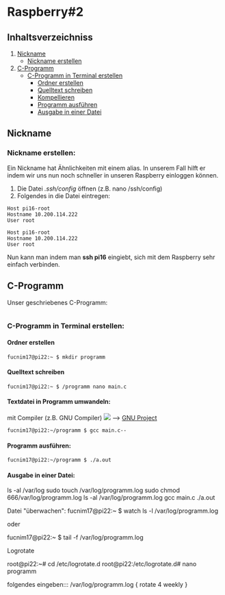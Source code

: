 # Raspberry#2
## Inhaltsverzeichniss
1) [Nickname](#nickname)
     * [Nickname erstellen](#nickname-erstellen)
2) [C-Programm](#c-programm)
     * [C-Programm in Terminal erstellen](#c-programm-in-terminal-erstellen)
          * [Ordner erstellen](#ordner-erstellen)
          * [Quelltext schreiben](#quelltext-schreiben)
          * [Kompellieren](#textdatei-in-programm-umwandeln)
          * [Programm ausführen](#programm-ausführen)
          * [Ausgabe in einer Datei](#ausgabe-in-einer-datei)
               

## Nickname
### Nickname erstellen:
Ein Nickname hat Ähnlichkeiten mit einem alias. In unserem Fall hilft er indem wir uns nun noch schneller in unseren Raspberry einloggen können.
1. Die Datei *.ssh/config* öffnen (z.B. nano /ssh/config)
2. Folgendes in die Datei eintregen:
 
 ```
 Host pi16-root
 Hostname 10.200.114.222
 User root 
 
 Host pi16-root
 Hostname 10.200.114.222
 User root 
 ```  
 Nun kann man indem man **ssh pi16** eingiebt, sich mit dem Raspberry sehr einfach verbinden.
   
## C-Programm
Unser geschriebenes C-Programm:
```

```
### C-Programm in Terminal erstellen:
#### Ordner erstellen
``` 
fucnim17@pi22:~ $ mkdir programm
```
#### Quelltext schreiben
```
fucnim17@pi22:~ $ /programm nano main.c
```
#### Textdatei in Programm umwandeln:
mit Compiler (z.B. GNU Compiler) 
![](https://cdn.discordapp.com/attachments/420277853033332736/684470234962198548/Untitled-1.png)
--> [GNU Project](https://de.wikipedia.org/wiki/GNU-Projekt)
```
fucnim17@pi22:~/programm $ gcc main.c--
```
#### Programm ausführen: 
```
fucnim17@pi22:~/programm $ ./a.out
```
#### Ausgabe in einer Datei:

ls -al /var/log
sudo touch /var/log/programm.log
sudo chmod 666/var/log/programm.log
ls -al /var/log/programm.log
gcc main.c
./a.out

Datei "überwachen":
fucnim17@pi22:~ $ watch ls -l /var/log/programm.log

oder

fucnim17@pi22:~ $ tail -f /var/log/programm.log


Logrotate

root@pi22:~# cd /etc/logrotate.d
root@pi22:/etc/logrotate.d# nano programm

folgendes eingeben:::
/var/log/programm.log
{ 
  rotate 4
  weekly
}













